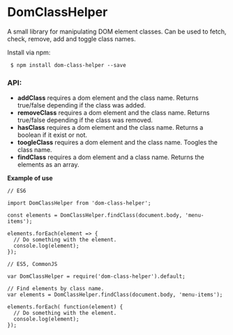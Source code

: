 # DomClassHelper

A small library for manipulating DOM element classes. Can be used to fetch, check, remove, add and toggle class names.

Install via npm:

     $ npm install dom-class-helper --save


### API:

* **addClass** requires a dom element and the class name. Returns true/false depending if the class was added.
* **removeClass** requires a dom element and the class name. Returns true/false depending if the class was removed.
* **hasClass** requires a dom element and the class name. Returns a boolean if it exist or not.
* **toogleClass** requires a dom element and the class name. Toogles the class name.
* **findClass** requires a dom element and a class name. Returns the elements as an array.

**Example of use**

```
// ES6

import DomClassHelper from 'dom-class-helper';

const elements = DomClassHelper.findClass(document.body, 'menu-items');

elements.forEach(element => {
  // Do something with the element.
  console.log(element);
});

```

```
// ES5, CommonJS

var DomClassHelper = require('dom-class-helper').default;

// Find elements by class name.
var elements = DomClassHelper.findClass(document.body, 'menu-items');

elements.forEach( function(element) {
  // Do something with the element.
  console.log(element);
});

```

